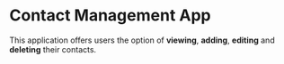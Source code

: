 # Contact Management App

This application offers users the option of **viewing**, **adding**, **editing** 
and **deleting** their contacts.
